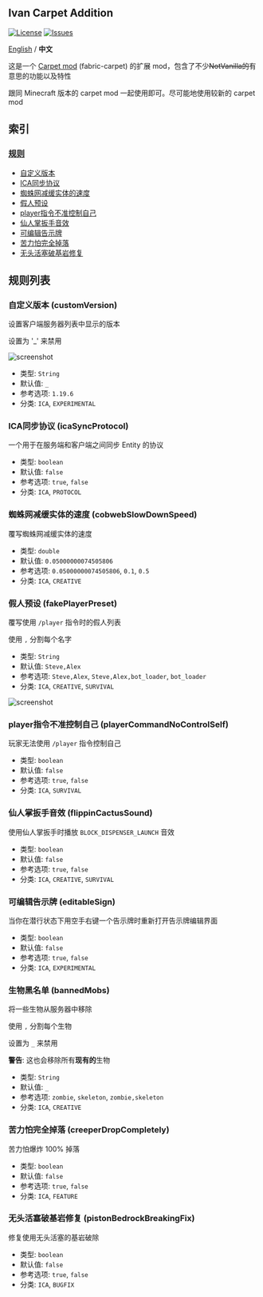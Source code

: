 ## Ivan Carpet Addition

[![License](https://img.shields.io/github/license/Ivan-YFw/Ivan-Carpet-Addition.svg)](http://www.gnu.org/licenses/lgpl-3.0.html)
[![Issues](https://img.shields.io/github/issues/Ivan-YFw/Ivan-Carpet-Addition.svg)](https://github.com/Ivan-YFw/Ivan-Carpet-Addition/issues)

[English](https://github.com/Ivan-YFw/Ivan-Carpet-Addition/blob/fabric-1.15.2/README.md) / **中文**

这是一个 [Carpet mod](https://github.com/gnembon/fabric-carpet) (fabric-carpet) 的扩展 mod，包含了不少~~NotVanilla的~~有意思的功能以及特性

跟同 Minecraft 版本的 carpet mod 一起使用即可。尽可能地使用较新的 carpet mod

## 索引

### [规则](#规则列表)

 - [自定义版本](#自定义版本-customVersion)
 - [ICA同步协议](#ICA同步协议-icaSyncProtocol)
 - [蜘蛛网减缓实体的速度](#蜘蛛网减缓实体的速度-cobwebSlowDownSpeed)
 - [假人预设](#假人预设-fakePlayerPreset)
 - [player指令不准控制自己](#player指令不准控制自己-playerCommandNoControlSelf)
 - [仙人掌扳手音效](#仙人掌扳手音效-flippinCactusSound)
 - [可编辑告示牌](#可编辑告示牌-editableSign)
 - [苦力怕完全掉落](#苦力怕完全掉落-creeperDropCompletely)
 - [无头活塞破基岩修复](#无头活塞破基岩修复-pistonBedrockBreakingFix)

## 规则列表

### 自定义版本 (customVersion)

设置客户端服务器列表中显示的版本

设置为 '_' 来禁用

![screenshot](https://raw.githubusercontent.com/Ivan-YFw/Ivan-Carpet-Addition/fabric-1.15.2/screenshots/customVersion.png)

- 类型: `String`  
- 默认值: `_`  
- 参考选项: `1.19.6`
- 分类: `ICA`, `EXPERIMENTAL` 

### ICA同步协议 (icaSyncProtocol)

一个用于在服务端和客户端之间同步 Entity 的协议

- 类型: `boolean`  
- 默认值: `false`  
- 参考选项: `true`, `false`
- 分类: `ICA`, `PROTOCOL` 

### 蜘蛛网减缓实体的速度 (cobwebSlowDownSpeed)

覆写蜘蛛网减缓实体的速度

- 类型: `double`  
- 默认值: `0.05000000074505806`  
- 参考选项: `0.05000000074505806`, `0.1`, `0.5`
- 分类: `ICA`, `CREATIVE` 

### 假人预设 (fakePlayerPreset)

覆写使用 `/player` 指令时的假人列表

使用 `,` 分割每个名字

- 类型: `String`
- 默认值: `Steve,Alex`  
- 参考选项: `Steve,Alex`, `Steve,Alex,bot_loader`, `bot_loader`
- 分类: `ICA`, `CREATIVE`, `SURVIVAL` 

![screenshot](https://raw.githubusercontent.com/Ivan-YFw/Ivan-Carpet-Addition/fabric-1.15.2/screenshots/fakePlayerPreset.png)

### player指令不准控制自己 (playerCommandNoControlSelf)

玩家无法使用 `/player` 指令控制自己

- 类型: `boolean`
- 默认值: `false`  
- 参考选项: `true`, `false`
- 分类: `ICA`, `SURVIVAL` 

### 仙人掌扳手音效 (flippinCactusSound)

使用仙人掌扳手时播放 `BLOCK_DISPENSER_LAUNCH` 音效

- 类型: `boolean`
- 默认值: `false`  
- 参考选项: `true`, `false`
- 分类: `ICA`, `CREATIVE`, `SURVIVAL` 

### 可编辑告示牌 (editableSign)

当你在潜行状态下用空手右键一个告示牌时重新打开告示牌编辑界面

- 类型: `boolean`
- 默认值: `false`  
- 参考选项: `true`, `false`
- 分类: `ICA`, `EXPERIMENTAL` 

### 生物黑名单 (bannedMobs)

将一些生物从服务器中移除

使用 `,` 分割每个生物

设置为 `_` 来禁用

**警告**: 这也会移除所有**现有的**生物

- 类型: `String`
- 默认值: `_`  
- 参考选项: `zombie`, `skeleton`, `zombie,skeleton`
- 分类: `ICA`, `CREATIVE` 

### 苦力怕完全掉落 (creeperDropCompletely)

苦力怕爆炸 100% 掉落

- 类型: `boolean`
- 默认值: `false`  
- 参考选项: `true`, `false`
- 分类: `ICA`, `FEATURE` 

### 无头活塞破基岩修复 (pistonBedrockBreakingFix)

修复使用无头活塞的基岩破除

- 类型: `boolean`
- 默认值: `false`  
- 参考选项: `true`, `false`
- 分类: `ICA`, `BUGFIX` 